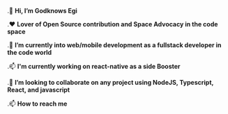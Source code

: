 .👋 <strong>Hi, I’m Godknows Egi</strong>

.❤️ <strong>Lover of Open Source contribution and Space Advocacy in the code space </strong>

.🌱 <strong>I’m currently into web/mobile development as a fullstack developer in the code world</strong>

.📫 <strong>I'm currently working on react-native as a side Booster</strong>

.💞️ <strong>I’m looking to collaborate on any project using NodeJS, Typescript, React, and javascript</strong>

.📫 <strong> How to reach me <a mailto="godknowsegiboy00@gmail.com" /> </strong>
